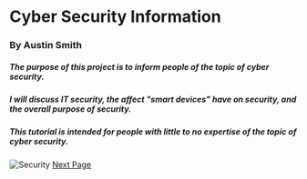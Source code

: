# Cyber Security Information
### By Austin Smith
##### The purpose of this project is to inform people of the topic of cyber security. 
##### I will discuss IT security, the affect "smart devices" have on security, and the overall purpose of security.
##### This tutorial is intended for people with little to no expertise of the topic of cyber security.
![Security](https://i.ytimg.com/vi/88-FENio9Yw/maxresdefault.jpg)
[Next Page](ITSecurity.md)
